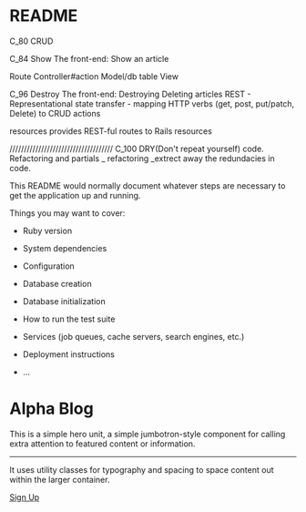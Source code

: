 # README

C_80 CRUD

C_84 Show 
The front-end: Show an article

Route
Controller#action
Model/db table
View

C_96 Destroy
The front-end: Destroying Deleting articles
REST  - Representational state transfer - mapping HTTP verbs (get, post, put/patch, Delete) to CRUD actions

resources provides REST-ful routes to Rails resources


////////////////////////////////////
C_100 DRY(Don't repeat yourself) code. Refactoring and partials
_ refactoring
_extrect away the redundacies in code.






 

 

This README would normally document whatever steps are necessary to get the
application up and running.

Things you may want to cover:

* Ruby version

* System dependencies

* Configuration

* Database creation

* Database initialization

* How to run the test suite

* Services (job queues, cache servers, search engines, etc.)

* Deployment instructions

* ...



<div class="container" id="home-container">
	<div class="jumbotron text-center text-white">
	  <h1 class="display-4">Alpha Blog</h1>
	  <p class="lead">This is a simple hero unit, a simple jumbotron-style component for calling extra attention to featured content or information.</p>
	  <hr class="my-4">
	  <p>It uses utility classes for typography and spacing to space content out within the larger container.</p>
	  <a class="btn btn-success btn-lg" href="#" role="button">Sign Up</a>
	</div>
</div>